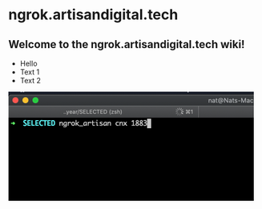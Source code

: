 # ngrok.artisandigital.tech

## Welcome to the ngrok.artisandigital.tech wiki!

* Hello
* Text 1
* Text 2

![](Screen%20Shot%202563-09-15%20at%2011.32.49.png)
